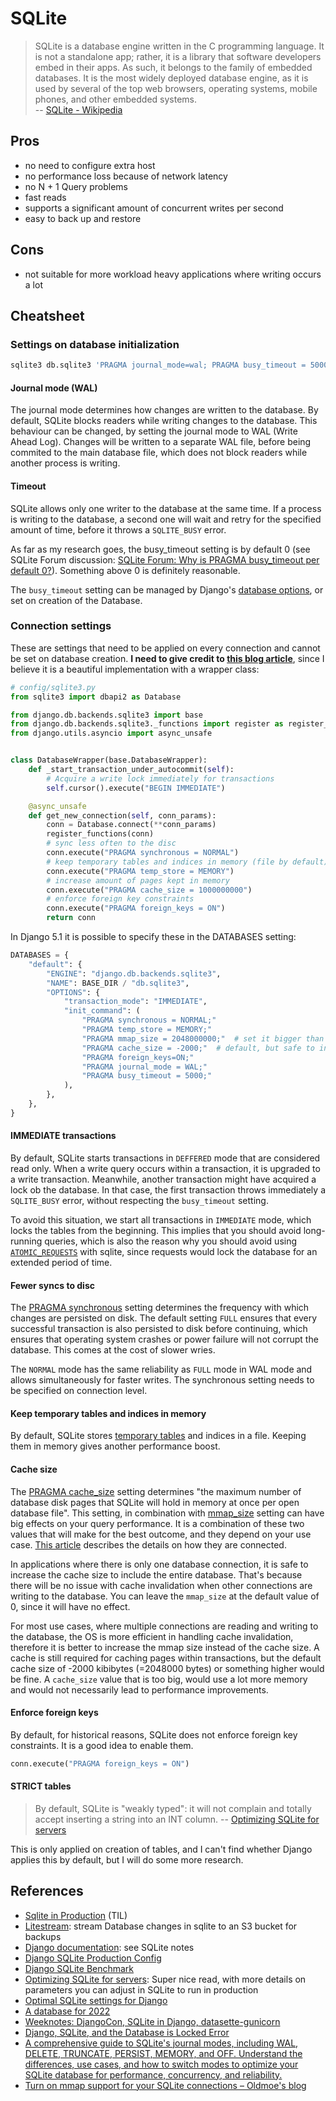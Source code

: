 # SQLite

> SQLite is a database engine written in the C programming language.
> It is not a standalone app; rather, it is a library that software developers embed in their apps.
> As such, it belongs to the family of embedded databases.
> It is the most widely deployed database engine, as it is used by several of the top web browsers, operating systems, mobile phones, and other embedded systems.
> <br>
> -- [SQLite - Wikipedia](https://en.wikipedia.org/wiki/SQLite)

## Pros

- no need to configure extra host
- no performance loss because of network latency
- no N + 1 Query problems
- fast reads
- supports a significant amount of concurrent writes per second
- easy to back up and restore

## Cons

- not suitable for more workload heavy applications where writing occurs a lot

## Cheatsheet

### Settings on database initialization

```bash
sqlite3 db.sqlite3 'PRAGMA journal_mode=wal; PRAGMA busy_timeout = 5000;'
```

#### Journal mode (WAL)

The journal mode determines how changes are written to the database.
By default, SQLite blocks readers while writing changes to the database.
This behaviour can be changed, by setting the journal mode to WAL (Write Ahead Log).
Changes will be written to a separate WAL file, before being commited to the main database file,
which does not block readers while another process is writing.

#### Timeout

SQLite allows only one writer to the database at the same time.
If a process is writing to the database, a second one will wait and retry for the specified amount of time, before it throws a `SQLITE_BUSY` error.

As far as my research goes, the busy_timeout setting is by default 0 (see SQLite Forum discussion: [SQLite Forum: Why is PRAGMA busy\_timeout per default 0?](https://sqlite.org/forum/info/7e456bf5544ab128)).
Something above 0 is definitely reasonable.

The `busy_timeout` setting can be managed by Django's [database options](https://docs.djangoproject.com/en/5.1/ref/databases/#database-is-locked-errors),
or set on creation of the Database.

### Connection settings

These are settings that need to be applied on every connection and cannot be set on database creation.
**I need to give credit to [this blog article](https://blog.pecar.me/sqlite-django-config)**, since I believe it is a beautiful implementation with a wrapper class:

```python
# config/sqlite3.py
from sqlite3 import dbapi2 as Database

from django.db.backends.sqlite3 import base
from django.db.backends.sqlite3._functions import register as register_functions
from django.utils.asyncio import async_unsafe


class DatabaseWrapper(base.DatabaseWrapper):
    def _start_transaction_under_autocommit(self):
        # Acquire a write lock immediately for transactions
        self.cursor().execute("BEGIN IMMEDIATE")

    @async_unsafe
    def get_new_connection(self, conn_params):
        conn = Database.connect(**conn_params)
        register_functions(conn)
        # sync less often to the disc
        conn.execute("PRAGMA synchronous = NORMAL")
        # keep temporary tables and indices in memory (file by default)
        conn.execute("PRAGMA temp_store = MEMORY")
        # increase amount of pages kept in memory
        conn.execute("PRAGMA cache_size = 1000000000")
        # enforce foreign key constraints
        conn.execute("PRAGMA foreign_keys = ON")
        return conn
```

In Django 5.1 it is possible to specify these in the DATABASES setting:

```python
DATABASES = {
    "default": {
        "ENGINE": "django.db.backends.sqlite3",
        "NAME": BASE_DIR / "db.sqlite3",
        "OPTIONS": {
            "transaction_mode": "IMMEDIATE",
            "init_command": (
                "PRAGMA synchronous = NORMAL;"
                "PRAGMA temp_store = MEMORY;"
                "PRAGMA mmap_size = 2048000000;"  # set it bigger than your database
                "PRAGMA cache_size = -2000;"  # default, but safe to increase
                "PRAGMA foreign_keys=ON;"
                "PRAGMA journal_mode = WAL;"
                "PRAGMA busy_timeout = 5000;"
            ),
        },
    },
}
```

#### IMMEDIATE transactions

By default, SQLite starts transactions in `DEFFERED` mode that are considered read only.
When a write query occurs within a transaction, it is upgraded to a write transaction.
Meanwhile, another transaction might have acquired a lock ob the database.
In that case, the first transaction throws immediately a `SQLITE_BUSY` error, without respecting the `busy_timeout` setting.

To avoid this situation, we start all transactions in `IMMEDIATE` mode, which locks the tables from the beginning.
This implies that you should avoid long-running queries, which is also the reason why you should avoid using
[`ATOMIC_REQUESTS`](https://docs.djangoproject.com/en/5.1/ref/settings/#atomic-requests) with sqlite,
since requests would lock the database for an extended period of time.

#### Fewer syncs to disc

The [PRAGMA synchronous](https://www.sqlite.org/pragma.html#pragma_synchronous) setting determines the frequency with which changes are persisted on disk.
The default setting `FULL` ensures that every successful transaction is also persisted to disk before continuing, which ensures that operating system crashes or power failure will not corrupt the database.
This comes at the cost of slower wries.

The `NORMAL` mode has the same reliability as `FULL` mode in WAL mode and allows simultaneously for faster writes.
The synchronous setting needs to be specified on connection level.

#### Keep temporary tables and indices in memory

By default, SQLite stores [temporary tables](https://www.sqlite.org/inmemorydb.html#temp_db) and indices in a file.
Keeping them in memory gives another performance boost.

#### Cache size

The [PRAGMA cache_size](https://www.sqlite.org/pragma.html#pragma_cache_size) setting determines "the maximum number of database disk pages that SQLite will hold in memory at once per open database file".
This setting, in combination with [mmap_size](https://www.sqlite.org/pragma.html#pragma_mmap_size) setting can have big effects on your query performance.
It is a combination of these two values that will make for the best outcome, and they depend on your use case.
[This article](https://oldmoe.blog/2024/02/03/turn-on-mmap-support-for-your-sqlite-connections/) describes the details on how they are connected.

In applications where there is only one database connection, it is safe to increase the cache size to include the entire database.
That's because there will be no issue with cache invalidation when other connections are writing to the database.
You can leave the `mmap_size` at the default value of 0, since it will have no effect.

For most use cases, where multiple connections are reading and writing to the database, the OS is more efficient in handling cache invalidation, therefore it is better to increase the mmap size instead of the cache size.
A cache is still required for caching pages within transactions, but the default cache size of -2000 kibibytes (=2048000 bytes) or something higher would be fine.
A `cache_size` value that is too big, would use a lot more memory and would not necessarily lead to performance improvements.

#### Enforce foreign keys

By default, for historical reasons, SQLite does not enforce foreign key constraints.
It is a good idea to enable them.

```python
conn.execute("PRAGMA foreign_keys = ON")
```

#### STRICT tables

> By default, SQLite is "weakly typed": it will not complain and totally accept inserting a string into an INT column.
> -- [Optimizing SQLite for servers](https://kerkour.com/sqlite-for-servers)

This is only applied on creation of tables, and I can't find whether Django applies this by default, but I will do some more research.

## References

* [Sqlite in Production](/TIL/2023-06-18-sqlite-in-production.md) (TIL)
* [Litestream](/tools/litestream.md): stream Database changes in sqlite to an S3 bucket for backups
* [Django documentation](https://docs.djangoproject.com/en/5.1/ref/databases/#sqlite-notes): see SQLite notes
* [Django SQLite Production Config](https://blog.pecar.me/sqlite-django-config?utm_campaign=Django%2BNewsletter&utm_medium=email&utm_source=Django_Newsletter_238)
* [Django SQLite Benchmark](https://blog.pecar.me/django-sqlite-benchmark?utm_campaign=Django%2BNewsletter&utm_medium=email&utm_source=Django_Newsletter_219)
* [Optimizing SQLite for servers](https://kerkour.com/sqlite-for-servers): Super nice read, with more details on parameters you can adjust in SQLite to run in production
* [Optimal SQLite settings for Django](https://gcollazo.com/optimal-sqlite-settings-for-django/)
* [A database for 2022](https://tailscale.com/blog/database-for-2022)
* [Weeknotes: DjangoCon, SQLite in Django, datasette-gunicorn](https://simonwillison.net/2022/Oct/23/datasette-gunicorn/)
* [Django, SQLite, and the Database is Locked Error](https://blog.pecar.me/django-sqlite-dblock?utm_campaign=Django%2BNewsletter&utm_medium=email&utm_source=Django_Newsletter_215)
* [A comprehensive guide to SQLite's journal modes, including WAL, DELETE, TRUNCATE, PERSIST, MEMORY, and OFF. Understand the differences, use cases, and how to switch modes to optimize your SQLite database for performance, concurrency, and reliability.](https://gist.github.com/promto-c/531e3d3321f1c2fa66487054b2e040c2)
* [Turn on mmap support for your SQLite connections – Oldmoe's blog](https://oldmoe.blog/2024/02/03/turn-on-mmap-support-for-your-sqlite-connections/)
